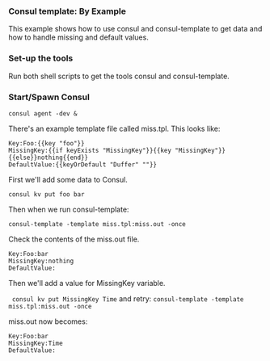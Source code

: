 ### Consul template: By Example
This example shows how to use consul and consul-template to get data and how to handle missing and default values.

### Set-up the tools
Run both shell scripts to get the tools consul and consul-template.

### Start/Spawn Consul
`consul agent -dev &`

There's an example template file called miss.tpl. This looks like:

```
Key:Foo:{{key "foo"}}
MissingKey:{{if keyExists "MissingKey"}}{{key "MissingKey"}}{{else}}nothing{{end}}
DefaultValue:{{keyOrDefault "Duffer" ""}}
```
First we'll add some data to Consul.

``` consul kv put foo bar ```

Then when we run consul-template:

```consul-template -template miss.tpl:miss.out -once ```

Check the contents of the miss.out file.
```
Key:Foo:bar
MissingKey:nothing
DefaultValue: 
```
Then we'll add a value for MissingKey variable.

``` consul kv put MissingKey Time```
and retry:
```consul-template -template miss.tpl:miss.out -once ```

miss.out now becomes:
```
Key:Foo:bar
MissingKey:Time
DefaultValue:
```
